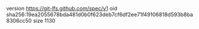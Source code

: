 version https://git-lfs.github.com/spec/v1
oid sha256:19ea2055678bda481d0b0f623deb7cf6df2ee71f49106818d593b8ba8306cc50
size 1130
